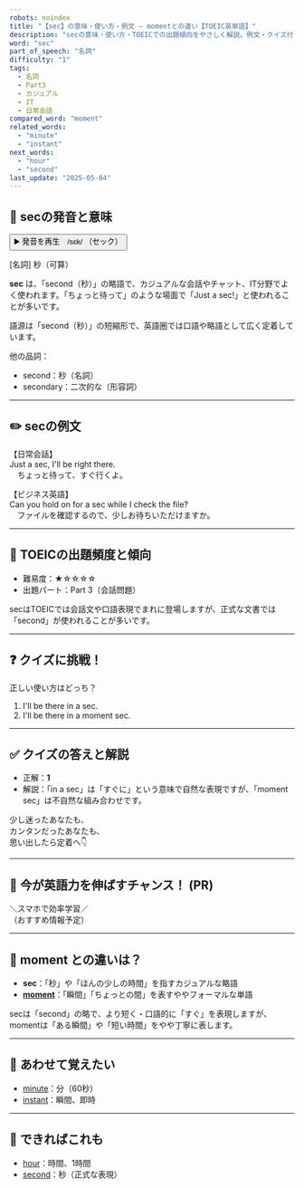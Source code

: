 ```yaml
---
robots: noindex
title: "【sec】の意味・使い方・例文 ― momentとの違い【TOEIC英単語】"
description: "secの意味・使い方・TOEICでの出題傾向をやさしく解説。例文・クイズ付きでmomentとの違いもわかりやすく学べます。"
word: "sec"
part_of_speech: "名詞"
difficulty: "1"
tags:
  - 名詞
  - Part3
  - カジュアル
  - IT
  - 日常会話
compared_word: "moment"
related_words:
  - "minute"
  - "instant"
next_words:
  - "hour"
  - "second"
last_update: "2025-05-04"
---
```


## 🔰 secの発音と意味

<button class="play-audio" onclick="playTTS('sec')">
  <span class="play-audio-main">
    ▶️ 発音を再生　/sɛk/
  </span>
  <span class="play-audio-sub">
    （セック）
  </span>
</button>

[名詞] 秒（可算）

**sec** は、「second（秒）」の略語で、カジュアルな会話やチャット、IT分野でよく使われます。「ちょっと待って」のような場面で「Just a sec!」と使われることが多いです。

語源は「second（秒）」の短縮形で、英語圏では口語や略語として広く定着しています。

他の品詞：  
- second：秒（名詞）
- secondary：二次的な（形容詞）

---

## ✏️ secの例文

【日常会話】  
Just a sec, I'll be right there.  
　ちょっと待って、すぐ行くよ。

【ビジネス英語】  
Can you hold on for a sec while I check the file?  
　ファイルを確認するので、少しお待ちいただけますか。

---

## 🎯 TOEICの出題頻度と傾向

- 難易度：★☆☆☆☆
- 出題パート：Part 3（会話問題）

secはTOEICでは会話文や口語表現でまれに登場しますが、正式な文書では「second」が使われることが多いです。

---

## ❓ クイズに挑戦！

正しい使い方はどっち？

1. I'll be there in a sec.  
2. I'll be there in a moment sec.

---

## ✅ クイズの答えと解説

- 正解：**1**
- 解説：「in a sec」は「すぐに」という意味で自然な表現ですが、「moment sec」は不自然な組み合わせです。

少し迷ったあなたも、  
カンタンだったあなたも、  
思い出したら定着へ👇️

---

## 🚀 今が英語力を伸ばすチャンス！ (PR)

<div class="info-center">
＼スマホで効率学習／<br>  
（おすすめ情報予定）
</div>

---

## 🤔  moment との違いは？

- **sec**：「秒」や「ほんの少しの時間」を指すカジュアルな略語
- **[moment](/moment)**：「瞬間」「ちょっとの間」を表すややフォーマルな単語

secは「second」の略で、より短く・口語的に「すぐ」を表現しますが、momentは「ある瞬間」や「短い時間」をやや丁寧に表します。

---

## 🧩 あわせて覚えたい

- [minute](/minute)：分（60秒）
- [instant](/instant)：瞬間、即時

---

## 📖 できればこれも

- [hour](/hour)：時間、1時間
- [second](/second)：秒（正式な表現）

<!-- cvid: aid12_bid05 -->
